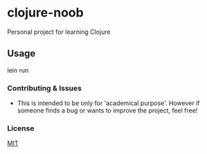 # clojure-noob

Personal project for learning Clojure

## Usage

lein run


### Contributing & Issues

* This is intended to be only for 'academical purpose'. However if someone finds a bug or wants to improve the project, feel free!

### License

[MIT](LICENSE)